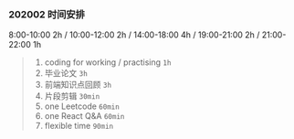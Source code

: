 ### 202002 时间安排

8:00-10:00 2h / 10:00-12:00 2h / 14:00-18:00 4h / 19:00-21:00 2h / 21:00-22:00 1h

> 1. coding for working / practising  `1h`
> 2. 毕业论文  `3h`
> 3. 前端知识点回顾  `3h`
> 4. 片段剪辑  `30min`
> 5. one Leetcode  `60min`
> 6. one React Q&A  `60min`
> 7. flexible time  `90min`

 
